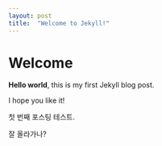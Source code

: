 ```yaml
---
layout: post
title:  "Welcome to Jekyll!"
---
```


# Welcome

**Hello world**, this is my first Jekyll blog post.

I hope you like it!

첫 번째 포스팅 테스트. 

잘 올라가나?

